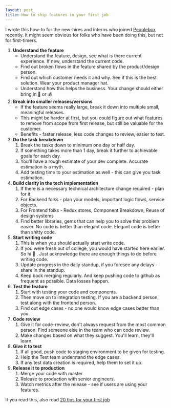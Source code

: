 ```yaml
---
layout: post
title: How to ship features in your first job
---
```


I wrote this how-to for the new-hires and interns who joined [Peoplebox](https://www.peoplebox.ai/) recently. It might seem obvious for folks who have been doing this, but not for first-timers.

1. **Understand the feature**
    - Understand the feature, design, see what is there current experience. If new, understand the current code.
    - Find out broken flows in the feature shared by the product/design person.
    - Find out which customer needs it and why. See if this is the best solution. Wear your product manager hat.
    - Understand how this helps the business. Your change should either bring in 🙂 or 💰
2. **Break into smaller releases/versions**
    - If the feature seems really large, break it down into multiple small, meaningful releases.
    - This might be harder at first, but you could figure out what features to remove from scope from first release, but still be valuable for the customer.
    - Benefits - faster release, less code changes to review, easier to test.
3. **Do the task breakdown**
    1. Break the tasks down to minimum one day or half day. 
    2. If something takes more than 1 day, break it further to achievable goals for each day. 
    3. You’ll have a rough estimate of your dev complete. Accurate estimation is a myth. 
    4. Add testing time to your estimation as well - this can give you task estimation.
4. **Build clarity in the tech implementation**
    1. If there is a necessary technical architecture change required - plan for it 
    2. For Backend folks - plan your models, important logic flows, service objects.
    3. For Frontend folks - Redux stores, Component Breakdown, Reuse of design systems
    4. Find better libraries, gems that can help you to solve this problem easier. No code is better than elegant code. Elegant code is better than shitty code.
5. **Start writing code**
    1. This is when you should actually start write code. 
    2. If you were fresh out of college, you would have started here earlier. So hi 👋 . Just acknowledge there are enough things to do before writing code.
    3. Update progress in the daily standup, if you foresee any delays - share in the standup. 
    4. Keep back merging regularly. And keep pushing code to github as frequent as possible. Data losses happen.
6. **Test the feature**
    1. Start with testing your code and components.
    2. Then move on to integration testing. If you are a backend person, test along with the frontend person.
    3. Find out edge cases - no one would know edge cases better than you.
7. **Code review**
    1. Give it for code-review, don't always request from the most common person. Find someone else in the team who can code review. 
    2. Make changes based on what they suggest. You'll learn, they'll learn.
8. **Give it to test**
    1. If all good, push code to staging environment to be given for testing. 
    2. Help the Test team understand the edge cases.
    3. If any test data creation is required, help them to set it up.
9. **Release it to production**
    1. Merge your code with master
    2. Release to production with senior engineers.
    3. Watch metrics after the release - see if users are using your features.


If you read this, also read [20 tips for your first job](http://atulchitnis.net/2011/first-job/)